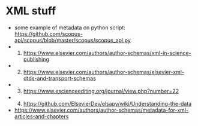 # XML stuff
* some example of metadata on python script: https://github.com/scopus-api/scopus/blob/master/scopus/scopus_api.py
* 1) https://www.elsevier.com/authors/author-schemas/xml-in-science-publishing
* 2) https://www.elsevier.com/authors/author-schemas/elsevier-xml-dtds-and-transport-schemas
* 3) https://www.escienceediting.org/journal/view.php?number=22
* 4) https://github.com/ElsevierDev/elsapy/wiki/Understanding-the-data
* https://www.elsevier.com/authors/author-schemas/metadata-for-xml-articles-and-chapters

